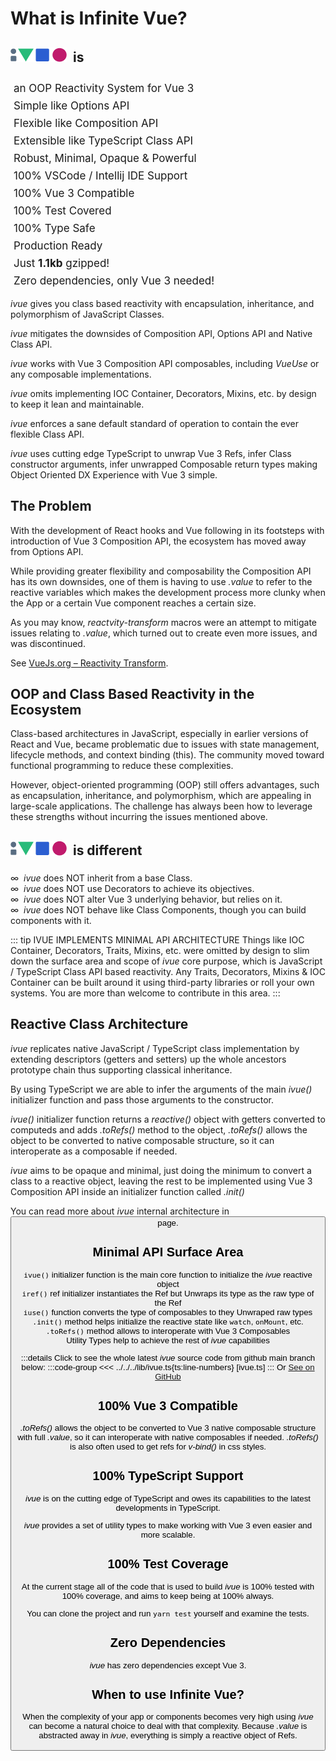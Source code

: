 <script setup lang="ts">
import Button from '@/components/Button.vue'
import Infin from '@/components/Infin.vue'
</script>

# What is Infinite Vue?

## <div style="padding:0px 0 5px 0; display:inline-block; vertical-align:middle;"><img src="/ivue-logo.png" alt="ivue" width="90" /></div> &nbsp;is
<div style="padding-left: 5px; font-size: 17px; line-height: 28px; " class="q-gutter-y-sm">
  <div class="row">
    <Infin /><div class="col">an OOP Reactivity System for Vue 3</div>
  </div>
  <div class="row">
    <Infin /><div class="col">Simple like Options API</div>
  </div>
  <div class="row">
    <Infin /><div class="col">Flexible like Composition API</div>
  </div>
  <div class="row">
    <Infin /><div class="col">Extensible like TypeScript Class API</div>
  </div>
  <div class="row">
    <Infin /><div class="col">Robust, Minimal, Opaque & Powerful</div>
  </div>
  <div class="row">
    <Infin /><div class="col">100% VSCode / Intellij IDE Support</div>
  </div>
  <div class="row">
    <Infin /><div class="col">100% Vue 3 Compatible</div>
  </div>
  <div class="row">
    <Infin /><div class="col">100% Test Covered</div>
  </div>
  <div class="row">
    <Infin /><div class="col">100% Type Safe</div>
  </div>
  <div class="row">
    <Infin /><div class="col">Production Ready</div>
  </div>
  <div class="row">
    <Infin /><div class="col">Just <strong>1.1kb</strong> gzipped!</div>
  </div>
  <div class="row">
    <Infin /><div class="col">Zero dependencies, only Vue 3 needed!</div>
  </div>
</div>

*ivue* gives you class based reactivity with encapsulation, inheritance, and polymorphism of JavaScript Classes. 

*ivue* mitigates the downsides of Composition API, Options API and Native Class API.

*ivue* works with Vue 3 Composition API composables, including *VueUse* or any composable implementations.

*ivue* omits implementing IOC Container, Decorators, Mixins, etc. by design to keep it lean and maintainable.

*ivue* enforces a sane default standard of operation to contain the ever flexible Class API.

*ivue* uses cutting edge TypeScript to unwrap Vue 3 Refs, infer Class constructor arguments, infer unwrapped Composable return types making Object Oriented DX Experience with Vue 3 simple.


## The Problem

With the development of React hooks and Vue following in its footsteps with introduction of Vue 3 Composition API, the ecosystem has moved away from Options API. 

While providing greater flexibility and composability the Composition API has its own downsides, one of them is having to use *.value* to refer to the reactive variables which makes the development process more clunky when the App or a certain Vue component reaches a certain size. 

As you may know, *reactvity-transform* macros were an attempt to mitigate issues relating to *.value*, which turned out to create even more issues, and was discontinued. 

See [VueJs.org &ndash; Reactivity Transform](https://vuejs.org/guide/extras/reactivity-transform.html).

## OOP and Class Based Reactivity in the Ecosystem

Class-based architectures in JavaScript, especially in earlier versions of React and Vue, became problematic due to issues with state management, lifecycle methods, and context binding (this). The community moved toward functional programming to reduce these complexities.

However, object-oriented programming (OOP) still offers advantages, such as encapsulation, inheritance, and polymorphism, which are appealing in large-scale applications. The challenge has always been how to leverage these strengths without incurring the issues mentioned above.

## <div style="padding:0px 0 5px 0; display:inline-block; vertical-align:middle;"><img src="/ivue-logo.png" alt="ivue" width="90" /></div> &nbsp;is different

∞&nbsp; *ivue* does NOT inherit from a base Class.<br />
∞&nbsp; *ivue* does NOT use Decorators to achieve its objectives.<br />
∞&nbsp; *ivue* does NOT alter Vue 3 underlying behavior, but relies on it.<br />
∞&nbsp; *ivue* does NOT behave like Class Components, though you can build components with it.<br />


::: tip IVUE IMPLEMENTS MINIMAL API ARCHITECTURE
Things like IOC Container, Decorators, Traits, Mixins, etc. were omitted by design to slim down the surface area and scope of *ivue* core purpose, which is JavaScript / TypeScript Class API based reactivity. Any Traits, Decorators, Mixins & IOC Container can be built around it using third-party libraries or roll your own systems. You are more than welcome to contribute in this area.
:::



## Reactive Class Architecture

*ivue* replicates native JavaScript / TypeScript class implementation by extending descriptors (getters and setters) up the whole ancestors prototype chain thus supporting classical inheritance.

By using TypeScript we are able to infer the arguments of the main *ivue()* initializer function and pass those arguments to the constructor.

*ivue()* initializer function returns a *reactive()* object with getters converted to computeds and adds *.toRefs()* method to the object, *.toRefs()* allows the object to be converted to native composable structure, so it can interoperate as a composable if needed.

*ivue* aims to be opaque and minimal, just doing the minimum to convert a class to a reactive object, leaving the rest to be implemented using Vue 3 Composition API inside an initializer function called *.init()*

You can read more about *ivue* internal architecture in <Button href="/pages/how-it-works" label="How it works?" /> page.



## Minimal API Surface Area

`ivue()` initializer function is the main core function to initialize the *ivue* reactive object<br />
`iref()` ref initializer instantiates the Ref but Unwraps its type as the raw type of the Ref<br />
`iuse()` function converts the type of composables to they Unwraped raw types<br />
`.init()` method helps initialize the reactive state like `watch`, `onMount`, etc.<br />
`.toRefs()` method allows to interoperate with Vue 3 Composables<br />
Utility Types help to achieve the rest of *ivue* capabilities

:::details Click to see the whole latest *ivue* source code from github main branch below:
:::code-group
<<< ../../../lib/ivue.ts{ts:line-numbers} [ivue.ts]
:::
Or [See on GitHub](https://github.com/infinite-system/ivue/blob/main/lib/ivue.ts)

## 100% Vue 3 Compatible

*.toRefs()* allows the object to be converted to Vue 3 native composable structure with full *.value*, so it can interoperate with native composables if needed. *.toRefs()* is also often used to get refs for *v-bind()* in css styles.

## 100% TypeScript Support

*ivue* is on the cutting edge of TypeScript and owes its capabilities to the latest developments in TypeScript.

*ivue* provides a set of utility types to make working with Vue 3 even easier and more scalable.

## 100% Test Coverage

At the current stage all of the code that is used to build *ivue* is 100% tested with 100% coverage, and aims to keep being at 100% always.

You can clone the project and run `yarn test` yourself and examine the tests.

## Zero Dependencies

*ivue* has zero dependencies except Vue 3.


## When to use Infinite Vue?

When the complexity of your app or components becomes very high using *ivue* can become a natural choice to deal with that complexity. Because *.value* is abstracted away in *ivue*, everything is simply a reactive object of Refs.

<style>
</style>